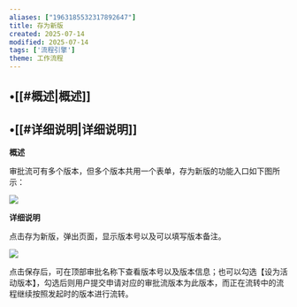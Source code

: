 ```yaml
---
aliases: ["1963185532317892647"]
title: 存为新版
created: 2025-07-14
modified: 2025-07-14
tags: ['流程引擎']
theme: 工作流程
---
```


## •[[#概述|概述]]

## •[[#详细说明|详细说明]]

**概述**

审批流可有多个版本，但多个版本共用一个表单，存为新版的功能入口如下图所示：

![](https://myhelpdoc.oss-cn-heyuan.aliyuncs.com/mdimages/21d5edcf97d84ee34dd8aba0258d1246.jpg)

**详细说明**

点击存为新版，弹出页面，显示版本号以及可以填写版本备注。

![](https://myhelpdoc.oss-cn-heyuan.aliyuncs.com/mdimages/6bcc35da223c8e952ed854bd03139504.jpg)

点击保存后，可在顶部审批名称下查看版本号以及版本信息；也可以勾选【设为活动版本】，勾选后则用户提交申请对应的审批流版本为此版本，而正在流转中的流程继续按照发起时的版本进行流转。

